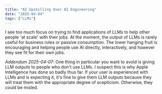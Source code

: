 ```yaml
---
title: "AI Upskilling Over AI Engineering"
date: "2025-04-04"
tags: ["LLMs"]
---
```


I see too much focus on trying to find applications of LLMs to help other people 'at scale' with their jobs. At the moment, the output of LLMs is rarely useful for business rules or passive consumption. The lower hanging fruit is encouraging and helping people use AI directly, interactively, and however they see fit for their own jobs.

_Addendum 2025-04-07_: One thing in particular you want to avoid is giving LLM outputs to people who don't use LLMs.  I suspect this is why Apple Intelligence has done so badly thus far.  If your user is experienced with LLMs and is expecting it, it's fine to give them LLM outputs because they will treat them with the appropriate degree of scepticism.  Otherwise, they could be misled.
